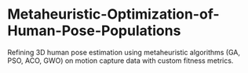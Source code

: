 # Metaheuristic-Optimization-of-Human-Pose-Populations
Refining 3D human pose estimation using metaheuristic algorithms (GA, PSO, ACO, GWO) on motion capture data with custom fitness metrics.
